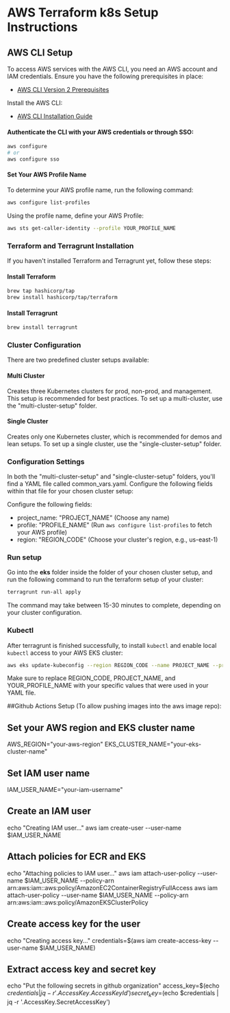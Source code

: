 # AWS Terraform k8s Setup Instructions

## AWS CLI Setup

To access AWS services with the AWS CLI, you need an AWS account and IAM credentials. Ensure you have the following prerequisites in place:

- [AWS CLI Version 2 Prerequisites](https://docs.aws.amazon.com/cli/latest/userguide/getting-started-prereqs.html)

Install the AWS CLI:

- [AWS CLI Installation Guide](https://docs.aws.amazon.com/cli/latest/userguide/getting-started-install.html)

#### Authenticate the CLI with your AWS credentials or through SSO:

```bash
aws configure
# or
aws configure sso
```

#### Set Your AWS Profile Name

To determine your AWS profile name, run the following command:

```bash
aws configure list-profiles
```

Using the profile name, define your AWS Profile:

```bash
aws sts get-caller-identity --profile YOUR_PROFILE_NAME
```

### Terraform and Terragrunt Installation

If you haven't installed Terraform and Terragrunt yet, follow these steps:

#### Install Terraform
```bash
brew tap hashicorp/tap
brew install hashicorp/tap/terraform
```

#### Install Terragrunt
```bash
brew install terragrunt
```

### Cluster Configuration
There are two predefined cluster setups available:

#### Multi Cluster

Creates three Kubernetes clusters for prod, non-prod, and management. This setup is recommended for best practices. To set up a multi-cluster, use the "multi-cluster-setup" folder.

#### Single Cluster
Creates only one Kubernetes cluster, which is recommended for demos and lean setups. To set up a single cluster, use the "single-cluster-setup" folder.

### Configuration Settings

In both the "multi-cluster-setup" and "single-cluster-setup" folders, you'll find a YAML file called common_vars.yaml. Configure the following fields within that file for your chosen cluster setup:

Configure the following fields:
* project_name: "PROJECT_NAME" (Choose any name)
* profile: "PROFILE_NAME" (Run `aws configure list-profiles` to fetch your AWS profile)
* region: "REGION_CODE" (Choose your cluster's region, e.g., us-east-1)

### Run setup
Go into the **eks** folder inside the folder of your chosen cluster setup, and run the following command to run the terraform setup of your cluster:
```bash
terragrunt run-all apply
```
The command may take between 15-30 minutes to complete, depending on your cluster configuration.

### Kubectl
After terragrunt is finished successfully, to install `kubectl` and enable local `kubectl` access to your AWS EKS cluster:

```bash
aws eks update-kubeconfig --region REGION_CODE --name PROJECT_NAME --profile YOUR_PROFILE_NAME
```
Make sure to replace REGION_CODE, PROJECT_NAME, and YOUR_PROFILE_NAME with your specific values that were used in your YAML file.


##Github Actions Setup (To allow pushing images into the aws image repo):

## Set your AWS region and EKS cluster name
AWS_REGION="your-aws-region"
EKS_CLUSTER_NAME="your-eks-cluster-name"

## Set IAM user name
IAM_USER_NAME="your-iam-username"

## Create an IAM user
echo "Creating IAM user..."
aws iam create-user --user-name $IAM_USER_NAME

## Attach policies for ECR and EKS
echo "Attaching policies to IAM user..."
aws iam attach-user-policy --user-name $IAM_USER_NAME --policy-arn arn:aws:iam::aws:policy/AmazonEC2ContainerRegistryFullAccess
aws iam attach-user-policy --user-name $IAM_USER_NAME --policy-arn arn:aws:iam::aws:policy/AmazonEKSClusterPolicy

## Create access key for the user
echo "Creating access key..."
credentials=$(aws iam create-access-key --user-name $IAM_USER_NAME)

## Extract access key and secret key
echo "Put the following secrets in github organization"
access_key=$(echo $credentials | jq -r '.AccessKey.AccessKeyId')
secret_key=$(echo $credentials | jq -r '.AccessKey.SecretAccessKey')

